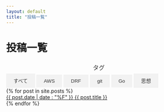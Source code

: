 ```yaml
---
layout: default
title: "投稿一覧"
---
```


# 投稿一覧

<style>
.tabtext {
  font-size: 16px;
  margin: 0;
  padding: 5px 0;
  text-align: center;
  color: #333;
}
/* ボタンの基本スタイル */
.tablinks {
  background-color: #f2f2f2;
  border: none;
  color: #333;
  padding: 10px 20px;
  cursor: pointer;
  transition: background-color 0.3s;
}

/* 選択中のボタンのスタイル */
.tablinks.active {
  background-color: #007bff;
  color: #fff;
}
</style>

<div class="tab">
  <p class="tabtext">タグ</p>
  <button class="tablinks" onclick="filterCategory('all')">すべて</button>
  <button class="tablinks" onclick="filterCategory('AWS')">AWS</button>
  <button class="tablinks" onclick="filterCategory('DRF')">DRF</button>
  <button class="tablinks" onclick="filterCategory('git')">git</button>
  <button class="tablinks" onclick="filterCategory('Go')">Go</button>
  <button class="tablinks" onclick="filterCategory('思想')">思想</button>
  <!-- 他のカテゴリのボタンも追加 -->
</div>

<div id="posts">
  {% for post in site.posts %}
    <div class="post" data-category="{{ post.category }}">
      <a href="{{ post.url | absolute_url }}">
        <span>{{ post.date | date : "%F" }}</span>
        <span>{{ post.title }}</span>
      </a>
    </div>
  {% endfor %}
</div>

<!-- JavaScriptでカテゴリ別にフィルタリングするコード -->
<script>
  function filterCategory(category) {
    const posts = document.querySelectorAll(".post");
    posts.forEach(function(post) {
      const postCategory = post.getAttribute("data-category");
      if (category === "all" || postCategory === category) {
        post.style.display = "block";
      } else {
        post.style.display = "none";
      }
    });
  }
  const buttons = document.querySelectorAll(".tablinks");
  buttons.forEach(function(button) {
    button.addEventListener("click", function() {
      // すべてのボタンからactiveクラスを削除
      buttons.forEach(function(btn) {
        btn.classList.remove("active");
      });
      // クリックしたボタンにactiveクラスを追加
      button.classList.add("active");
    });
  });
</script>

